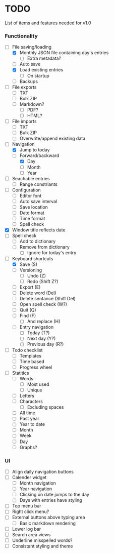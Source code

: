 # TODO

List of items and features needed for v1.0


### Functionality
- [ ] File saving/loading
  - [x] Monthly JSON file containing day's entries
    - [ ] Extra metadata?
  - [ ] Auto save
  - [x] Load existing entries
    - [ ] On startup
  - [ ] Backups
- [ ] File exports
  - [ ] TXT
  - [ ] Bulk ZIP
  - [ ] Markdown?
    - [ ] PDF?
    - [ ] HTML?
- [ ] File imports
  - [ ] TXT
  - [ ] Bulk ZIP
  - [ ] Overwrite/append existing data
- [ ] Navigation
  - [x] Jump to today
  - [ ] Forward/backward
    - [x] Day
    - [ ] Month
    - [ ] Year
- [ ] Seachable entries
  - [ ] Range constriants
- [ ] Configuration
  - [ ] Editor font
  - [ ] Auto save interval
  - [ ] Save location
  - [ ] Date format
  - [ ] Time format
  - [ ] Spell check
- [x] Window title reflects date
- [ ] Spell check
  - [ ] Add to dictionary
  - [ ] Remove from dictionary
    - [ ] Ignore for today's entry
- [ ] Keyboard shortcuts
  - [x] Save (S)
  - [ ] Versioning
    - [ ] Undo (Z)
    - [ ] Redo (Shift Z?)
  - [ ] Export (E)
  - [ ] Delete word (Del)
  - [ ] Delete sentance (Shift Del)
  - [ ] Open spell check (W?)
  - [ ] Quit (Q)
  - [ ] Find (F)
    - [ ] And replace (H)
  - [ ] Entry navigation
    - [ ] Today (T?)
    - [ ] Next day (Y?)
    - [ ] Previous day (R?)
- [ ] Todo checklist
  - [ ] Templates
  - [ ] Time based
  - [ ] Progress wheel
- [ ] Statitics
  - [ ] Words
    - [ ] Most used
    - [ ] Unique
  - [ ] Letters
  - [ ] Characters
    - [ ] Excluding spaces
  - [ ] All time
  - [ ] Past year
  - [ ] Year to date
  - [ ] Month
  - [ ] Week
  - [ ] Day
  - [ ] Graphs?

### UI
- [ ] Align daily navigation buttons
- [ ] Calender widget
  - [ ] Month navigation
  - [ ] Year navigation
  - [ ] Clicking on date jumps to the day
  - [ ] Days with entries have styling
- [ ] Top menu bar
- [ ] Right click menu?
- [ ] External buttons above typing area
  - [ ] Basic markdown rendering
- [ ] Lower log bar
- [ ] Search area views
- [ ] Underline misspelled words?
- [ ] Consistant styling and theme